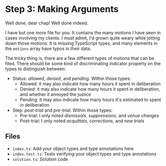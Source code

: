 # Step 3: Making Arguments

Well done, dear chap!
Well done indeed.

I have but one more file for you.
It contains the many motions I have seen in cases involving my clients.
I must admit, I'd grown quite weary while jotting down those motions.
It is missing TypeScript types, and many elements in the `motions` array have typos in their data.

The tricky thing is, there are a few different types of motions that can be filed.
There should be some kind of discriminating indicator property on the types to distinguish between:

- Status: _allowed_, _denied_, and _pending_. Within those types:
  - Allowed: it may also indicate how many hours it spent in deliberation
  - Denied: it may also indicate how many hours it spent in deliberation, and whether it annoyed the justice
  - Pending: it may also indicate how many hours it's estimated to spent in deliberation
- Step: _post-trial_ and _pre-trial_. Within those types:
  - Pre-trial: I only noted _dismissals_, _suppressions_, and _venue changes_
  - Post-trial: I only noted _acquittals_, _corrections_, and _new trials_

## Files

- `index.ts`: Add your object types and type annotations here
- `index.test.ts`: Tests verifying your object types and type annotations
- `solution.ts`: Solution code
